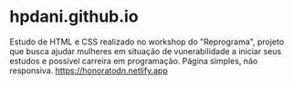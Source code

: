 # hpdani.github.io
Estudo de HTML e CSS realizado no workshop do "Reprograma", projeto que busca ajudar mulheres em situação de vunerabilidade a iniciar seus estudos e possível carreira em programação.
Página simples, não responsiva.
https://honoratodn.netlify.app
